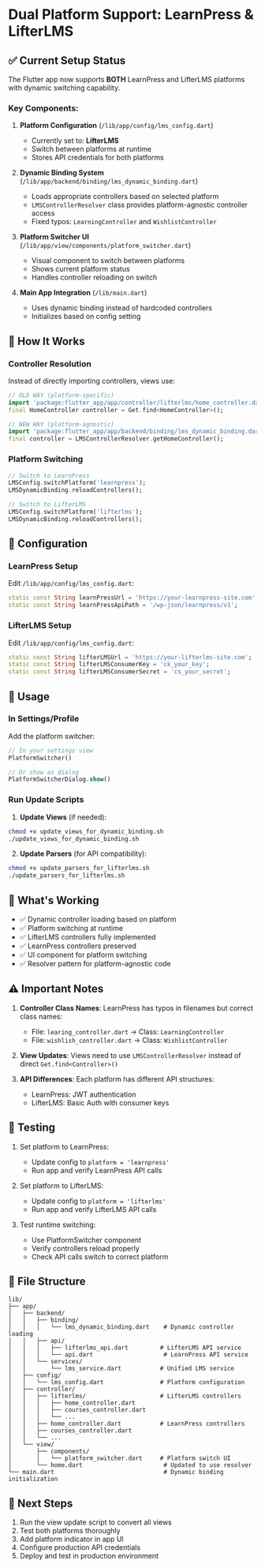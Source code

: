 # Dual Platform Support: LearnPress & LifterLMS

## ✅ Current Setup Status

The Flutter app now supports **BOTH** LearnPress and LifterLMS platforms with dynamic switching capability.

### Key Components:

1. **Platform Configuration** (`/lib/app/config/lms_config.dart`)
   - Currently set to: **LifterLMS**
   - Switch between platforms at runtime
   - Stores API credentials for both platforms

2. **Dynamic Binding System** (`/lib/app/backend/binding/lms_dynamic_binding.dart`)
   - Loads appropriate controllers based on selected platform
   - `LMSControllerResolver` class provides platform-agnostic controller access
   - Fixed typos: `LearningController` and `WishlistController`

3. **Platform Switcher UI** (`/lib/app/view/components/platform_switcher.dart`)
   - Visual component to switch between platforms
   - Shows current platform status
   - Handles controller reloading on switch

4. **Main App Integration** (`/lib/main.dart`)
   - Uses dynamic binding instead of hardcoded controllers
   - Initializes based on config setting

## 🔧 How It Works

### Controller Resolution
Instead of directly importing controllers, views use:
```dart
// OLD WAY (platform-specific)
import 'package:flutter_app/app/controller/lifterlms/home_controller.dart';
final HomeController controller = Get.find<HomeController>();

// NEW WAY (platform-agnostic)
import 'package:flutter_app/app/backend/binding/lms_dynamic_binding.dart';
final controller = LMSControllerResolver.getHomeController();
```

### Platform Switching
```dart
// Switch to LearnPress
LMSConfig.switchPlatform('learnpress');
LMSDynamicBinding.reloadControllers();

// Switch to LifterLMS
LMSConfig.switchPlatform('lifterlms');
LMSDynamicBinding.reloadControllers();
```

## 📝 Configuration

### LearnPress Setup
Edit `/lib/app/config/lms_config.dart`:
```dart
static const String learnPressUrl = 'https://your-learnpress-site.com';
static const String learnPressApiPath = '/wp-json/learnpress/v1';
```

### LifterLMS Setup
Edit `/lib/app/config/lms_config.dart`:
```dart
static const String lifterLMSUrl = 'https://your-lifterlms-site.com';
static const String lifterLMSConsumerKey = 'ck_your_key';
static const String lifterLMSConsumerSecret = 'cs_your_secret';
```

## 🚀 Usage

### In Settings/Profile
Add the platform switcher:
```dart
// In your settings view
PlatformSwitcher()

// Or show as dialog
PlatformSwitcherDialog.show()
```

### Run Update Scripts

1. **Update Views** (if needed):
```bash
chmod +x update_views_for_dynamic_binding.sh
./update_views_for_dynamic_binding.sh
```

2. **Update Parsers** (for API compatibility):
```bash
chmod +x update_parsers_for_lifterlms.sh
./update_parsers_for_lifterlms.sh
```

## 🎯 What's Working

- ✅ Dynamic controller loading based on platform
- ✅ Platform switching at runtime
- ✅ LifterLMS controllers fully implemented
- ✅ LearnPress controllers preserved
- ✅ UI component for platform switching
- ✅ Resolver pattern for platform-agnostic code

## ⚠️ Important Notes

1. **Controller Class Names**: LearnPress has typos in filenames but correct class names:
   - File: `learing_controller.dart` → Class: `LearningController`
   - File: `wishlish_controller.dart` → Class: `WishlistController`

2. **View Updates**: Views need to use `LMSControllerResolver` instead of direct `Get.find<Controller>()`

3. **API Differences**: Each platform has different API structures:
   - LearnPress: JWT authentication
   - LifterLMS: Basic Auth with consumer keys

## 🧪 Testing

1. Set platform to LearnPress:
   - Update config to `platform = 'learnpress'`
   - Run app and verify LearnPress API calls

2. Set platform to LifterLMS:
   - Update config to `platform = 'lifterlms'`
   - Run app and verify LifterLMS API calls

3. Test runtime switching:
   - Use PlatformSwitcher component
   - Verify controllers reload properly
   - Check API calls switch to correct platform

## 📁 File Structure

```
lib/
├── app/
│   ├── backend/
│   │   ├── binding/
│   │   │   └── lms_dynamic_binding.dart    # Dynamic controller loading
│   │   ├── api/
│   │   │   ├── lifterlms_api.dart         # LifterLMS API service
│   │   │   └── api.dart                    # LearnPress API service
│   │   └── services/
│   │       └── lms_service.dart           # Unified LMS service
│   ├── config/
│   │   └── lms_config.dart                # Platform configuration
│   ├── controller/
│   │   ├── lifterlms/                     # LifterLMS controllers
│   │   │   ├── home_controller.dart
│   │   │   ├── courses_controller.dart
│   │   │   └── ...
│   │   ├── home_controller.dart           # LearnPress controllers
│   │   ├── courses_controller.dart
│   │   └── ...
│   └── view/
│       ├── components/
│       │   └── platform_switcher.dart     # Platform switch UI
│       └── home.dart                       # Updated to use resolver
└── main.dart                               # Dynamic binding initialization
```

## 🔄 Next Steps

1. Run the view update script to convert all views
2. Test both platforms thoroughly
3. Add platform indicator in app UI
4. Configure production API credentials
5. Deploy and test in production environment